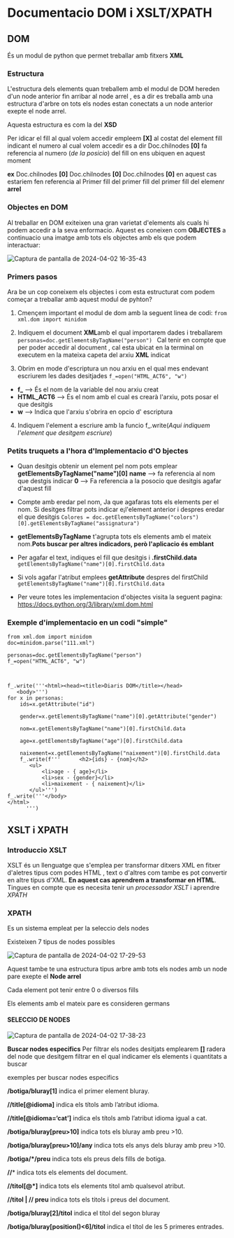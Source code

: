 #    Documentacio DOM i XSLT/XPATH
## DOM
És un modul de python que permet treballar amb fitxers **XML**
### Estructura
L'estructura dels elements quan treballem amb el modul de DOM hereden d'un node anterior fin arribar al node arrel , es a dir es treballa amb una estructura d'arbre on tots els nodes estan conectats a un node anterior exepte el node arrel.

Aquesta estructura es com la del **XSD**

Per idicar el fill al qual volem accedir empleem **[X]** al costat del element fill indicant el numero al cual volem accedir es a dir
Doc.chilnodes **[0]** fa referencia al numero (*de la posicio*) del fill on ens ubiquen en aquest moment

**ex**
Doc.chilnodes **[0]** Doc.chilnodes **[0]** Doc.chilnodes **[0]** 
en aquest cas estariem fen referencia al Primer fill del primer fill del primer fill del elemenr **arrel**

### Objectes en DOM
Al treballar en DOM exiteixen una gran varietat d'elements als cuals hi podem accedir a la seva enformacio. 
Aquest es coneixen com **OBJECTES**
a continuacio una imatge amb tots els objectes amb els que podem interactuar:

![Captura de pantalla de 2024-04-02 16-35-43](https://github.com/dcanomASIX1/xml-python/assets/165805335/eddccb75-0f12-480e-83ca-9efb38e1ad14)

### Primers pasos

Ara be un cop coneixem els objectes i com esta estructurat com podem começar a treballar amb aquest modul de pyhton?

1. Cmençem important el modul de dom amb la seguent linea de codi:
`from xml.dom import minidom `
2. Indiquem el document **XML**amb el qual importarem dades i treballarem 
 `personas=doc.getElementsByTagName("person") `
Cal tenir en compte que per poder accedir al document , cal esta ubicat en la terminal on executem en la mateixa capeta del arxiu **XML** indicat

3. Obrim en mode d'escriptura un nou arxiu en el qual mes endevant escriurem les dades desitjades
`f_=open("HTML_ACT6", "w")`
- **f_** --> És el nom de la variable del nou arxiu creat
- **HTML_ACT6** --> És el nom amb el cual es crearà l'arxiu, pots posar el que desitgis 
- **w** --> Indica que l'arxiu s'obrira en opcio d' escriptura


4. Indiquem l'element a escriure amb la funcio f_.write(*Aqui indiquem l'element que desitgem escriure*)

### Petits truquets a l'hora d'Implementacio d'O bjectes
- Quan desitgis obtenir un element pel nom pots emplear **getElementsByTagName("name")[0]**
**name** --> fa referencia al nom que destgis indicar 
**0** --> Fa referencia a la posocio que desitgis agafar d'aquest fill

- Compte amb eredar pel nom, Ja que agafaras tots els elements per el nom. Si desitges filtrar pots indicar e¡l'element anterior i despres eredar el que desitgis
`Colores = doc.getElementsByTagName("colors")[0].getElementsByTagName("assignatura")`
- **getElementsByTagName** t'agrupta tots els elements amb el mateix nom.**Pots buscar per altres indicadors, però l'aplicacio és emblant**
- Per agafar el text, indiques el fill que desitgis i **.firstChild.data**
`getElementsByTagName("name")[0].firstChild.data`
- Si vols agafar l'atribut emplees **getAttribute** despres del firstChild
`getElementsByTagName("name")[0].firstChild.data`
- Per veure totes les implementacion d'objectes visita la seguent pagina: https://docs.python.org/3/library/xml.dom.html

### Exemple d'implementacio en un codi "simple"
```
from xml.dom import minidom 
doc=minidom.parse("111.xml")

personas=doc.getElementsByTagName("person") 
f_=open("HTML_ACT6", "w")



f_.write('''<html><head><title>Diaris DOM</title></head>
   <body>''')
for x in personas:
    ids=x.getAttribute("id")
    
    gender=x.getElementsByTagName("name")[0].getAttribute("gender")
    
    nom=x.getElementsByTagName("name")[0].firstChild.data
    
    age=x.getElementsByTagName("age")[0].firstChild.data
    
    naixement=x.getElementsByTagName("naixement")[0].firstChild.data
    f_.write(f'''      <h2>{ids} - {nom}</h2>
       <ul>
           <li>age - { age}</li>
           <li>sex - {gender}</li>
           <li>maixement - { naixement}</li>
       </ul>''')
f_.write('''</body>
</html>
      ''')
```

## XSLT i XPATH
### Introduccio XSLT
XSLT és un llenguatge que s'emplea per transformar ditxers XML en fitxer d'aletres tipus com podes HTML , text o d'altres com tambe es pot convertir en altre tipus d'XML. **En aquest cas aprendrem a transformar en HTML**. 
Tingues en compte que es necesita tenir un *processador XSLT* i aprendre *XPATH*
### XPATH
Es un sistema empleat per la seleccio dels nodes

Existeixen 7 tipus de nodes possibles

![Captura de pantalla de 2024-04-02 17-29-53](https://github.com/dcanomASIX1/xml-python/assets/165805335/116cfcb4-f9e9-4a3a-b641-31c2267852be)

Aquest tambe te una estructura tipus arbre amb tots els nodes amb un node pare exepte el **Node arrel**

Cada element pot tenir entre 0 o diversos fills 

Els elements amb el mateix pare es consideren germans

#### SELECCIO DE NODES

![Captura de pantalla de 2024-04-02 17-38-23](https://github.com/dcanomASIX1/xml-python/assets/165805335/ac07360b-55dd-47b7-a01c-aa05031fe75c)

**Buscar nodes especifics**
Per filtrar els nodes desitjats emplearem **[]** radera del node que desitgem filtrar en el qual indicamer els elements i quantitats a buscar

exemples per buscar nodes especifics

**/botiga/bluray[1]** indica el primer element bluray.

**//title[@idioma]** indica els títols amb l’atribut idioma.

**//title[@idioma=‘cat’]** indica els títols amb l’atribut idioma igual a cat.

**/botiga/bluray[preu>10]** indica tots els bluray amb preu >10.

**/botiga/bluray[preu>10]/any** indica tots els anys dels bluray amb preu >10.

**/botiga/*/preu** indica tots els preus dels fills de botiga.

**//*** indica tots els elements del document.

**//titol[@*]** indica tots els elements titol amb qualsevol atribut.

**//titol | // preu** indica tots els titols i preus del document.

**/botiga/bluray[2]/titol** indica el títol del segon bluray

**/botiga/bluray[position()<6]/titol** indica el títol de les 5 primeres entrades.




